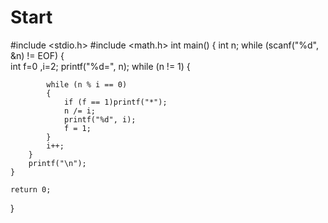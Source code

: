 # Start
#include <stdio.h>
#include <math.h>
int main()
{
	int n;
	while (scanf("%d", &n) != EOF)
	{  
		int f=0 ,i=2;
		printf("%d=", n);
		while (n != 1)
		{
			
			while (n % i == 0) 
			{
				if (f == 1)printf("*");
				n /= i;
				printf("%d", i);
				f = 1;
			}
			i++; 
		}
		printf("\n");
	}

	return 0;
}
